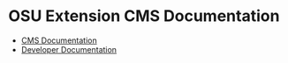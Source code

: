# OSU Extension CMS Documentation

* [CMS Documentation](https://osu-eesc.github.io/cms/cms-docs/site/)
* [Developer Documentation](https://osu-eesc.github.io/cms/dev-docs/site)
